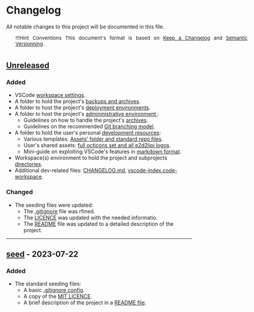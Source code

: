 <!-- markdownlint-disable MD024 -->
# Changelog
<!--
-------------------------------------------------------------------------------------------------------------------------------------
___  HEADER     _______________________________________________________________
---------------------------------------------------------------------------------------------------------------------------->

All notable changes to this project will be documented in this file.

<div style="min-width: 45em; font-size: normal; margin: 0 10% 5ex 5%;">
<div style="font-size: 95%; text-align: justify;">

!!!Hint Conventions
    This document's format is based on [Keep a Changelog](https://keepachangelog.com/en/1.0.0/)
    and [Semantic Versionning](https://semver.org/spec/v2.0.0.htmlspec/v2.0.0.html) .

</div></div>

<!--
-------------------------------------------------------------------------------------------------------------------------------------
___  TEMPLATE     _____________________________________________________________
-----------------------------------------------------------------------------------------------------------------------------

## [Unreleased](https://github.com/e2d2ipi/tmpl-local-project-holder/compare/...HEAD)
## [<vers>](https://github.com/e2d2ipi/tmpl-local-project-holder/releases/tag/<the-tag>) - <yyy-mm-dd>
## [<vers>](https://github.com/e2d2ipi/tmpl-local-project-holder/compare/<to-that>...<this>) - <yyy-mm-dd>

### Added

- ...

### Changed

- ...

### Deprecated

- ...

### Removed

- ...

### Fixed

- ...

### Security

- ...

-->
<!--
-------------------------------------------------------------------------------------------------------------------------------------
___ CHANGELOG   ____________________________________________________________
-----------------------------------------------------------------------------------------------------------------------------
NEW  VERSION  CHECKLIST  (!!! Release Brsnch !!!)
´´´´´´´´´´´´´´´´´´´´´´´´´´´´´´´´´´´´´´´´´´´´´´´´´´´´´´´´´´´´´´´´´´´´´´´´
The first 3 steps below should be taken eright on the `develop` branch, right before  the `telease`
branch is created. If done on the `release` branch, then the changes should be merged back to
the `develop` branch asap (before  its changelog is updated with new entries, otherwise tconflicts
will occur when the `release` branch is merged back to the `develop` branch).

    [  ]  REPLACE [Unrelease] by the last release's next version

    [  ]  MODIFY the comparison settings from `...HEAD` to `<last-vers-tag>...<new-vers-tag>`

    [  ]  REPLACE <yyy-mm-dd> by today's date
          (this update should be the /release / vX.Y.Z' branch's last commit)

    [  ]  REPLACE [Unrelease] by the last release's next version

The step below finalizes the release's changelog. It should be the last commit on the `release`
branch before the final merge happens.

    [  ]  MODIFY the comparison settings from `...HEAD` to `<last-vers-tag>...<new-vers-zag>`

-->

## [Unreleased](https://github.com/e2d2ipi/tmpl-local-project-holder/compare/...HEAD)

### Added

- VSCode [workspace settings](/vscode-index.code-workspace).
- A folder to hold the project's [ backups and archives](/.bak/.gitkeep).
- A folder to host the project's [deployment environments](/deploy/.gitkeep).
- A folder to host the project's [admininistrative environment ](/admin/.gitkeep):
  - Guidelines on how to handle the project's [archives](/admin/guidelines/handling-archives/handling-archives.md).
  - Guidelines on the recommended [Git branching model](/admin/guidelines/git-branching/git-branching-model.md).
- A folder to hold the user's personal [development resources](/resources/.gitkeep):
  - Various templates: [Assets' folder and standard repo files](/resources/templates/.gitkeep).
  - User's shared assets: [full octicons set and all e2d2lipi logos](/resources/assets/user-interface/.gitkeep).
  - Mini-guide on exploiting VSCode's features in [markdown format](/resources/manuals/vscode-custom-features/vscode-custom-features.md).
- Workspace(s) environment to hold the project and subprojects [directories](/workspaces/.gitkeep).
- Additional dev-related files: [CHANGELOG.md](/CHANGELOG.md), [vscode-index.code-workspace](/vscode-index.code-workspace).

### Changed

- The seeding files were updated:
  - The [.gitignore](/.gitignore) file was rfined.
  - The [LICENCE](/LICENSE) was updated with the needed informatio.
  - The [README](/README.md) file was updated to a detailed description of the project.

-------------------------------------------------------------------------------------------------------------------------------------

## [seed](https://github.com/e2d2ipi/tmpl-local-project-holder/releases/tag/v0.0.0) - 2023-07-22

### Added

- The standard seeding files:
  - A basic [.gitignore config](/.gitignore).
  - A copy of the [MIT LICENCE](/LICENSE).
  - A brief description of the project in a [README file](/README.md).

<!-- markdownlint-disable MD024 -->
<!--
-------------------------------------------------------------------------------------------------------------------------------------
___  [ x ]  INSTALLATION  CHECKLIST     __________________________________________
----------------------------------------------------------------------------------------------------------------------------

[ x ]  COPY/MOVE the template to `/CHANGELOG.md` (at repo's root-level)

[ x ]  REPLACE https://github.com/e2d2ipi/tmpl-local-project-holder to the actual repository's URL. There are 5 instances of it:
      [ x ]  3x in the TEMPLATE section
      [ x ]  1x in the [0.0.0] vesion
      [ x ]  1x in the [Unreleasd] vesion

[ x ]  UPDATE version [0.0.0] with the project's data
      [ x ]  Set the <yyy-mm-dd> to TODAY's date
      [ x ]  ADD / REMOVE / MODIFY  the version's description (e.g. specify the use license)

[ x ]  DONE! Move this checklist at the bottom of this file (or deleting it)

-->
